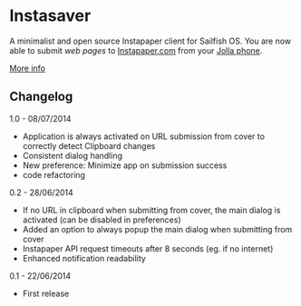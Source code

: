 # Instasaver

A minimalist and open source Instapaper client for Sailfish OS. You are now able to submit _web pages_ to [Instapaper.com](http://instapaper.com) from your [Jolla phone](http://www.jolla.com).

[More info](http://www.rolandfg.net/2014/06/22/instasaver-for-sailfish-os/)

## Changelog

1.0 - 08/07/2014
- Application is always activated on URL submission from cover to correctly detect Clipboard changes
- Consistent dialog handling
- New preference: Minimize app on submission success
- code refactoring

0.2 - 28/06/2014
- If no URL in clipboard when submitting from cover, the main dialog is activated (can be disabled in preferences)
- Added an option to always popup the main dialog when submitting from cover
- Instapaper API request timeouts after 8 seconds (eg. if no internet)
- Enhanced notification readability

0.1 - 22/06/2014
* First release
